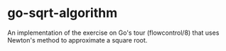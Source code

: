 # go-sqrt-algorithm
An implementation of the exercise on Go's tour (flowcontrol/8) that uses Newton's method to approximate a square root.
